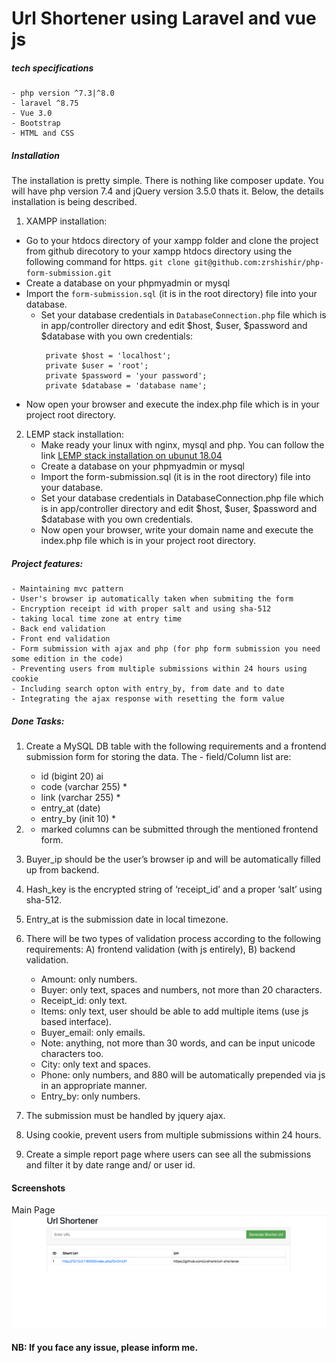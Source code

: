 # Url Shortener using Laravel and vue js

##### tech specifications
    - php version ^7.3|^8.0
    - laravel ^8.75
    - Vue 3.0
    - Bootstrap
    - HTML and CSS 


##### Installation
The installation is pretty simple. There is nothing like composer update. You will have php version 7.4 and jQuery version 3.5.0 thats it. Below, the details installation is being described.
1. XAMPP installation:
- Go to your htdocs directory of your xampp folder and clone the project from github direcotory to your xampp htdocs directory using the following command for https.
  ``git clone git@github.com:zrshishir/php-form-submission.git``
- Create a database on your phpmyadmin or mysql
- Import the `form-submission.sql` (it is in the root directory) file into your database.
    - Set your database credentials in `DatabaseConnection.php` file  which is in app/controller directory and edit $host, $user, $password and $database with you own credentials:
        ````
         private $host = 'localhost';
         private $user = 'root';
         private $password = 'your password';
         private $database = 'database name';
        ````
- Now open your browser and execute the index.php file which is in your project root directory.

2. LEMP stack installation:
    - Make ready your linux with nginx, mysql and php. You can follow the link [LEMP stack installation on ubunut 18.04](https://www.digitalocean.com/community/tutorials/how-to-install-linux-nginx-mysql-php-lemp-stack-ubuntu-18-04)
    - Create a database on your phpmyadmin or mysql
    - Import the form-submission.sql (it is in the root directory) file into your database.
    - Set your database credentials in DatabaseConnection.php file  which is in app/controller directory and edit $host, $user, $password and $database with you own credentials.
    - Now open your browser, write your domain name and execute the index.php file which is in your project root directory.


##### Project features:
    - Maintaining mvc pattern
    - User's browser ip automatically taken when submiting the form
    - Encryption receipt id with proper salt and using sha-512
    - taking local time zone at entry time
    - Back end validation
    - Front end validation
    - Form submission with ajax and php (for php form submission you need some edition in the code)
    - Preventing users from multiple submissions within 24 hours using cookie
    - Including search opton with entry_by, from date and to date
    - Integrating the ajax response with resetting the form value


##### Done Tasks:
1. Create a MySQL DB table with the following requirements and a frontend submission form for storing the data. The - field/Column list are:
    - id (bigint 20) ai
    - code (varchar 255) *
    - link (varchar 255) *
    - entry_at (date)
    - entry_by (init 10) *

2. * marked columns can be submitted through the mentioned frontend form.
3. Buyer_ip should be the user’s browser ip and will be automatically filled up from backend.
4. Hash_key is the encrypted string of ‘receipt_id’ and a proper ‘salt’ using sha-512.
5. Entry_at is the submission date in local timezone.
6. There will be two types of validation process according to the following requirements: A) frontend validation (with js entirely), B) backend validation.
    - Amount: only numbers.
    - Buyer: only text, spaces and numbers, not more than 20 characters.
    - Receipt_id: only text.
    - Items: only text, user should be able to add multiple items (use js based interface).
    - Buyer_email: only emails.
    - Note: anything, not more than 30 words, and can be input unicode characters too.
    - City: only text and spaces.
    - Phone: only numbers, and 880 will be automatically prepended via js in an appropriate manner.
    - Entry_by: only numbers.
7. The submission must be handled by jquery ajax.
8. Using cookie, prevent users from multiple submissions within 24 hours.
9. Create a simple report page where users can see all the submissions and filter it by date range and/ or user id.

#### Screenshots
Main Page
![Main page](/resources/image/home_page.png)


#### NB: If you face any issue, please inform me. 

